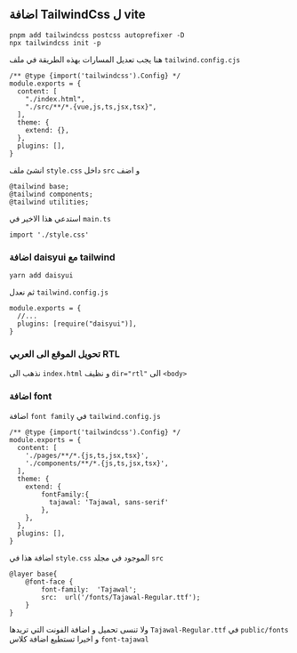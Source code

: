 
## اضافة TailwindCss ل vite

```
pnpm add tailwindcss postcss autoprefixer -D
npx tailwindcss init -p
```
هنا يجب تعديل المسارات بهذه الطريقة في ملف `tailwind.config.cjs`

```
/** @type {import('tailwindcss').Config} */ 
module.exports = {
  content: [
    "./index.html",
    "./src/**/*.{vue,js,ts,jsx,tsx}",
  ],
  theme: {
    extend: {},
  },
  plugins: [],
}
```

انشئ ملف `style.css` داخل `src` و اضف

```
@tailwind base;
@tailwind components;
@tailwind utilities;
```

استدعي هذا الاخير في `main.ts`

```
import './style.css'
```




### اضافة daisyui مع tailwind

```
yarn add daisyui
```
ثم نعدل `tailwind.config.js`
```
module.exports = {
  //...
  plugins: [require("daisyui")],
}
```

### تحويل الموقع الى العربي RTL

نذهب الى `index.html` و نظيف `dir="rtl"` الى `<body>`


### اضافة font

اضافة `font family` في `tailwind.config.js`

```
/** @type {import('tailwindcss').Config} */
module.exports = {
  content: [
    './pages/**/*.{js,ts,jsx,tsx}',
    './components/**/*.{js,ts,jsx,tsx}',
  ],
  theme: {
    extend: {
        fontFamily:{
          tajawal: 'Tajawal, sans-serif'
        },
    },
  },
  plugins: [],
}
```

اضافة هذا في `style.css` الموجود في مجلد `src`

```
@layer base{
	@font-face {
		font-family:  'Tajawal';
		src:  url('/fonts/Tajawal-Regular.ttf');
	}
}
```

ولا تنسى تحميل و اضافة الفونت التي تريدها `Tajawal-Regular.ttf` في `public/fonts` 
و اخيرا تستطيع اضافة كلاس `font-tajawal`
